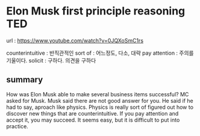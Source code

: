 # Elon Musk first principle reasoning TED

url : https://www.youtube.com/watch?v=0JQXoSmC1rs

counterintuitive : 반직관적인
sort of : 어느정도, 다소, 대략
pay attention : 주의를 기울이다.
solicit : 구하다. 의견을 구하다

## summary

How was Elon Musk able to make several business items successful?
MC asked for Musk.
Musk said there are not good answer for you.
He said if he had to say, aproach like physics.
Physics is really sort of figured out how to discover new things that are counterintuitive.
If you pay attention and accept it, you may succeed.
It seems easy, but it is difficult to put into practice.

